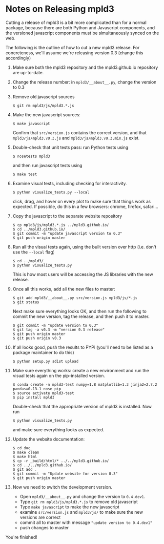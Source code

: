 Notes on Releasing mpld3
========================
Cutting a release of mpld3 is a bit more complicated than for a normal package,
because there are both Python and Javascript components, and the versioned
javascript components must be simultaneously synced on the web.

The following is the outline of how to cut a new mpld3 release.
For concreteness, we'll assume we're releasing version 0.3
(change this accordingly)

1. Make sure both the mpld3 repository and the mpld3.github.io repository are up-to-date.

2. Change the release number: in ``mpld3/__about__.py``, change the version to 0.3

3. Remove old javascript sources
   ```
   $ git rm mpld3/js/mpld3.*.js
   ```

3. Make the new javascript sources:
   ```
   $ make javascript
   ```
   Confirm that ``src/version.js`` contains the correct version, and that
   ``mpld3/js/mpld3.v0.3.js`` and ``mpld3/js/mpld3.v0.3.min.js`` exist.

4. Double-check that unit tests pass: run Python tests using
   ```
   $ nosetests mpld3
   ```
   and then run javascript tests using
   ```
   $ make test
   ```

5. Examine visual tests, including checking for interactivity.
   ```
   $ python visualize_tests.py --local
   ```
   click, drag, and hover on every plot to make sure that things work as
   expected. If possible, do this in a few browsers: chrome, firefox, safari...

6. Copy the javascript to the separate website repository
   ```
   $ cp mpld3/js/mpld3.*.js ../mpld3.github.io/
   $ cd ../mpld3.github.io/
   $ git commit -m "update javascript version to 0.3"
   $ git push origin master
   ```

7. Run all the visual tests again, using the built version over http
   (i.e. don't use the ``--local`` flag)
   ```
   $ cd ../mpld3/
   $ python visualize_tests.py
   ```
   This is how most users will be accessing the JS libraries with the new
   release.

8. Once all this works, add all the new files to master:
   ```
   $ git add mpld3/__about__.py src/version.js mpld3/js/*.js
   $ git status
   ```
   Next make sure everything looks OK, and then run the following to commit
   the new version, tag the release, and then push it to master.
   ```
   $ git commit -m "update version to 0.3"
   $ git tag -a v0.3 -m "version 0.3 release"
   $ git push origin master
   $ git push origin v0.3
   ```

9. If all looks good, push the results to PYPI (you'll need to be listed as a
   package maintainer to do this)
   ```
   $ python setup.py sdist upload
   ```

10. Make sure everything works: create a new environment and run the visual
    tests again on the pip-installed version.
    ```
    $ conda create -n mpld3-test numpy=1.8 matplotlib=1.3 jinja2=2.7.2 pandas=0.13.1 nose pip
    $ source activate mpld3-test
    $ pip install mpld3
    ```
    Double-check that the appropriate version of mpld3 is installed.
    Now run
    ```
    $ python visualize_tests.py
    ```
    and make sure everything looks as expected.

11. Update the website documentation:
    ```
    $ cd doc
    $ make clean
    $ make html
    $ cp -r _build/html/* ../../mpld3.github.io/
    $ cd ../../mpld3.github.io/
    $ git add .
    $ git commit -m "Update website for version 0.3"
    $ git push origin master
    ```

11. Now we need to switch the development version.

    - Open ``mpld3/__about__.py`` and change the version to ``0.4.dev1``.
    - Type ``git rm mpld3/js/mpld3.*.js`` to remove old javascript
    - Type ``make javascript`` to make the new javascript
    - examine ``src/version.js`` and ``mpld3/js/`` to make sure the new
      versions are correct
    - commit all to master with message ``"update version to 0.4.dev1"``
    - push changes to master

You're finished!
  

   